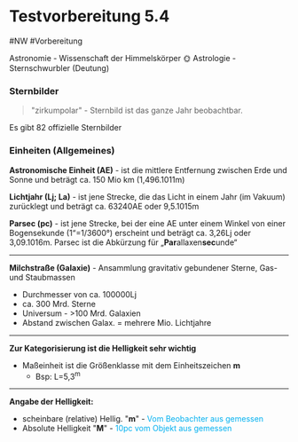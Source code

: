 # Testvorbereitung 5.4
#NW #Vorbereitung 

Astronomie - Wissenschaft der Himmelskörper 🌞
Astrologie - Sternschwurbler (Deutung) 

### Sternbilder

>"zirkumpolar" - Sternbild ist das ganze Jahr beobachtbar.

Es gibt 82 offizielle Sternbilder


### Einheiten (Allgemeines)

**Astronomische Einheit (AE)** - ist die mittlere Entfernung zwischen Erde und Sonne und beträgt ca. 150 Mio km (1,496.1011m)

**Lichtjahr (Lj; La)** - ist jene Strecke, die das Licht in einem Jahr (im Vakuum) zurücklegt und beträgt ca. 63240AE oder 9,5.1015m

**Parsec (pc)** - ist jene Strecke, bei der eine AE unter einem Winkel von einer Bogensekunde (1“=1/3600°) erscheint und beträgt ca. 3,26Lj oder 3,09.1016m. Parsec ist die Abkürzung für „**Par**allaxen**sec**unde“

****
**Milchstraße (Galaxie)** - Ansammlung gravitativ gebundener Sterne, Gas- und Staubmassen
- Durchmesser von ca. 100000Lj
- ca. 300 Mrd. Sterne
- Universum - >100 Mrd. Galaxien
- Abstand zwischen Galax. = mehrere Mio. Lichtjahre
****
**Zur Kategorisierung ist die Helligkeit sehr wichtig**
- Maßeinheit ist die Größenklasse mit dem Einheitszeichen **m**
	- Bsp: L=5,3<sup>m</sup>
****
**Angabe der Helligkeit:**
- scheinbare (relative) Hellig. "**m**" - <span style="color:#00b0f0">Vom Beobachter aus gemessen</span>
- Absolute Helligkeit "**M**" - <span style="color:#00b0f0">10pc vom Objekt aus gemessen</span>
